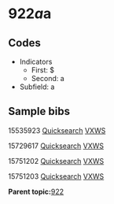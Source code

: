 # 922$a$a

## Codes

-   Indicators
    -   First: $
    -   Second: a
-   Subfield: a

## Sample bibs

15535923 [Quicksearch](https://search.library.yale.edu/catalog/15535923) [VXWS](http://prodorbis.library.yale.edu:7014/vxws/GetHoldingsService?bibId=15535923)

15729617 [Quicksearch](https://search.library.yale.edu/catalog/15729617) [VXWS](http://prodorbis.library.yale.edu:7014/vxws/GetHoldingsService?bibId=15729617)

15751202 [Quicksearch](https://search.library.yale.edu/catalog/15751202) [VXWS](http://prodorbis.library.yale.edu:7014/vxws/GetHoldingsService?bibId=15751202)

15751203 [Quicksearch](https://search.library.yale.edu/catalog/15751203) [VXWS](http://prodorbis.library.yale.edu:7014/vxws/GetHoldingsService?bibId=15751203)

**Parent topic:**[922](../../tags/922/922.md)

